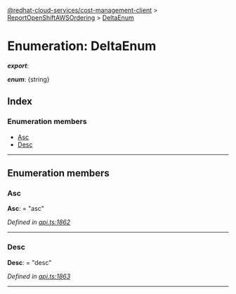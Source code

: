 [@redhat-cloud-services/cost-management-client](../README.md) > [ReportOpenShiftAWSOrdering](../modules/reportopenshiftawsordering.md) > [DeltaEnum](../enums/reportopenshiftawsordering.deltaenum.md)

# Enumeration: DeltaEnum

*__export__*: 

*__enum__*: {string}

## Index

### Enumeration members

* [Asc](reportopenshiftawsordering.deltaenum.md#asc)
* [Desc](reportopenshiftawsordering.deltaenum.md#desc)

---

## Enumeration members

<a id="asc"></a>

###  Asc

**Asc**:  = "asc"

*Defined in [api.ts:1862](https://github.com/RedHatInsights/javascript-clients/blob/master/packages/cost-management/api.ts#L1862)*

___
<a id="desc"></a>

###  Desc

**Desc**:  = "desc"

*Defined in [api.ts:1863](https://github.com/RedHatInsights/javascript-clients/blob/master/packages/cost-management/api.ts#L1863)*

___

